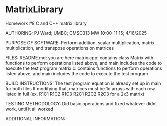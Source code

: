 # MatrixLibrary
Homework #8 C and C++ matrix library

AUTHORING:
        PJ Ward; UMBC; CMSC313 MW 10:00-11:15; 4/16/2025
        
PURPOSE OF SOFTWARE:
        Perform addition, scalar multiplication, matrix multiplication, and transpose operations on matrices
        
FILES:
        README.md: you are here
        matrix.cpp: contains class Matrix with functions to perform operations listed above, and main includes the code to execute the test program
        matrix.c: contains functions to perform operations listed above, and main includes the code to execute the test program
        
BUILD INSTRUCTIONS:
        The test program equation is already set up in main for both files
        If modifying that, matrices must be 1d arrays with each row listed in full (ex. R1C1 R1C2 R1C3 R2C1 R2C2 R2C3 for a 2x3 matrix)
        
TESTING METHODOLOGY:
        Did basic operations and fixed whatever didnt work, until it all worked
        
ADDITIONAL INFORMATION:
